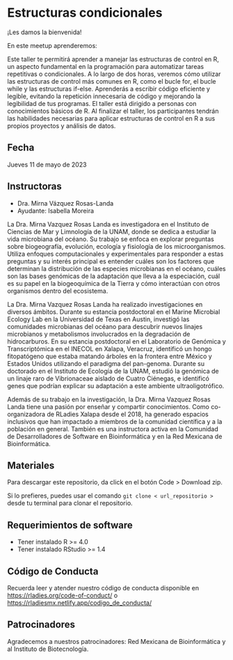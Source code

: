 # Estructuras condicionales

¡Les damos la bienvenida!

En este meetup aprenderemos:

Este taller te permitirá aprender a manejar las estructuras de control en R, un aspecto fundamental en la programación para automatizar tareas repetitivas o condicionales. A lo largo de dos horas, veremos cómo utilizar las estructuras de control más comunes en R, como el bucle for, el bucle while y las estructuras if-else. Aprenderás a escribir código eficiente y legible, evitando la repetición innecesaria de código y mejorando la legibilidad de tus programas. El taller está dirigido a personas con conocimientos básicos de R. Al finalizar el taller, los participantes tendrán las habilidades necesarias para aplicar estructuras de control en R a sus propios proyectos y análisis de datos.

## Fecha 

Jueves 11 de mayo de 2023

## Instructoras

- Dra. Mirna Vázquez Rosas-Landa
- Ayudante: Isabella Moreira

La Dra. Mirna Vazquez Rosas Landa es investigadora en el Instituto de Ciencias de Mar y Limnología de la UNAM, donde se dedica a estudiar la vida microbiana del océano. Su trabajo se enfoca en explorar preguntas sobre biogeografía, evolución, ecología y fisiología de los microorganismos. Utiliza enfoques computacionales y experimentales para responder a estas preguntas y su interés principal es entender cuáles son los factores que determinan la distribución de las especies microbianas en el océano, cuáles son las bases genómicas de la adaptación que lleva a la especiación, cuál es su papel en la biogeoquímica de la Tierra y cómo interactúan con otros organismos dentro del ecosistema.

La Dra. Mirna Vazquez Rosas Landa ha realizado investigaciones en diversos ámbitos. Durante su estancia postdoctoral en el Marine Microbial Ecology Lab en la Universidad de Texas en Austin, investigó las comunidades microbianas del océano para descubrir nuevos linajes microbianos y metabolismos involucrados en la degradación de hidrocarburos. En su estancia postdoctoral en el Laboratorio de Genómica y Transcriptómica en el INECOL en Xalapa, Veracruz, identificó un hongo fitopatógeno que estaba matando árboles en la frontera entre México y Estados Unidos utilizando el paradigma del pan-genoma. Durante su doctorado en el Instituto de Ecología de la UNAM, estudió la genómica de un linaje raro de Vibrionaceae aislado de Cuatro Ciénegas, e identificó genes que podrían explicar su adaptación a este ambiente ultraoligotrófico.

Además de su trabajo en la investigación, la Dra. Mirna Vazquez Rosas Landa tiene una pasión por enseñar y compartir conocimientos. Como co-organizadora de RLadies Xalapa desde el 2018, ha generado espacios inclusivos que han impactado a miembros de la comunidad científica y a la población en general. También es una instructora activa en la Comunidad de Desarrolladores de Software en Bioinformática y en la Red Mexicana de Bioinformática.

## Materiales

Para descargar este repositorio, da click en el botón Code > Download zip. 

Si lo prefieres, puedes usar el comando `git clone < url_repositorio > ` desde tu terminal para clonar el repositorio.

## Requerimientos de software

+ Tener instalado R >= 4.0
+ Tener instalado RStudio >= 1.4

## Código de Conducta

Recuerda leer y atender nuestro código de conducta disponible en https://rladies.org/code-of-conduct/ o https://rladiesmx.netlify.app/codigo_de_conducta/

## Patrocinadores

Agradecemos a nuestros patrocinadores: Red Mexicana de Bioinformática y al Instituto de Biotecnología.
